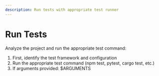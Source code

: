 ```yaml
---
description: Run tests with appropriate test runner
---
```


# Run Tests

Analyze the project and run the appropriate test command:

1. First, identify the test framework and configuration
2. Run the appropriate test command (npm test, pytest, cargo test, etc.)
3. If arguments provided: $ARGUMENTS